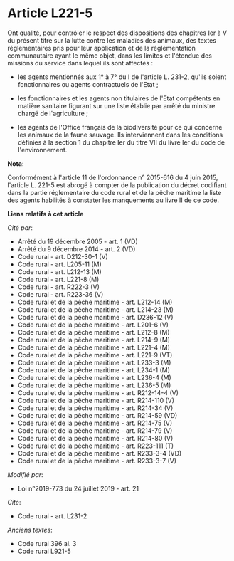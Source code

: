 # Article L221-5

Ont qualité, pour contrôler le respect des dispositions des chapitres Ier à V du présent titre sur la lutte contre les
maladies des animaux, des textes réglementaires pris pour leur application et de la réglementation communautaire ayant le
même objet, dans les limites et l'étendue des missions du service dans lequel ils sont affectés :

- les agents mentionnés aux 1° à 7° du I de l'article L. 231-2, qu'ils soient fonctionnaires ou agents contractuels de
l'Etat ;

- les fonctionnaires et les agents non titulaires de l'Etat compétents en matière sanitaire figurant sur une liste établie
par arrêté du ministre chargé de l'agriculture ;

- les agents de l'Office français de la biodiversité pour ce qui concerne les animaux de la faune sauvage. Ils interviennent
dans les conditions définies à la section 1 du chapitre Ier du titre VII du livre Ier du code de l'environnement.

**Nota:**

Conformément à l'article 11 de l'ordonnance n° 2015-616 du 4 juin 2015, l'article L. 221-5 est abrogé à compter de la
publication du décret codifiant dans la partie réglementaire du code rural et de la pêche maritime la liste des agents
habilités à constater les manquements au livre II de ce code.

**Liens relatifs à cet article**

_Cité par_:

  - Arrêté du 19 décembre 2005 - art. 1 (VD)
  - Arrêté du 9 décembre 2014 - art. 2 (VD)
  - Code rural - art. D212-30-1 (V)
  - Code rural - art. L205-11 (M)
  - Code rural - art. L212-13 (M)
  - Code rural - art. L221-8 (M)
  - Code rural - art. R222-3 (V)
  - Code rural - art. R223-36 (V)
  - Code rural et  de la pêche maritime - art. L212-14 (M)
  - Code rural et  de la pêche maritime - art. L214-23 (M)
  - Code rural et de la pêche maritime - art. D236-12 (V)
  - Code rural et de la pêche maritime - art. L201-6 (V)
  - Code rural et de la pêche maritime - art. L212-8 (M)
  - Code rural et de la pêche maritime - art. L214-9 (M)
  - Code rural et de la pêche maritime - art. L221-4 (M)
  - Code rural et de la pêche maritime - art. L221-9 (VT)
  - Code rural et de la pêche maritime - art. L233-3 (M)
  - Code rural et de la pêche maritime - art. L234-1 (M)
  - Code rural et de la pêche maritime - art. L236-4 (M)
  - Code rural et de la pêche maritime - art. L236-5 (M)
  - Code rural et de la pêche maritime - art. R212-14-4 (V)
  - Code rural et de la pêche maritime - art. R214-110 (V)
  - Code rural et de la pêche maritime - art. R214-34 (V)
  - Code rural et de la pêche maritime - art. R214-59 (VD)
  - Code rural et de la pêche maritime - art. R214-75 (V)
  - Code rural et de la pêche maritime - art. R214-79 (V)
  - Code rural et de la pêche maritime - art. R214-80 (V)
  - Code rural et de la pêche maritime - art. R223-111 (T)
  - Code rural et de la pêche maritime - art. R233-3-4 (VD)
  - Code rural et de la pêche maritime - art. R233-3-7 (V)

_Modifié par_:

  - Loi n°2019-773 du 24 juillet 2019 - art. 21

_Cite_:

  - Code rural - art. L231-2

_Anciens textes_:

  - Code rural 396 al. 3
  - Code rural L921-5
